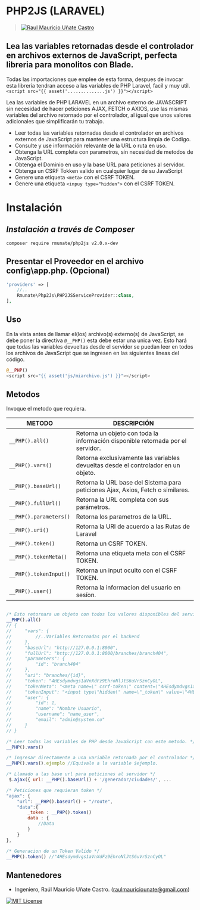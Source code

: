 # PHP2JS (LARAVEL) 
> [![Raul Mauricio Uñate Castro](https://storage.googleapis.com/lola-web/storage_apls/RecursosCompartidos/LogoGithubLibrerias.png)](#)
## Lea las variables retornadas desde el controlador en archivos externos de JavaScript, perfecta libreria para monolitos con Blade.
Todas las importaciones que emplee de esta forma, despues de invocar esta libreria tendran acceso a las variables de PHP Laravel, facil y muy util.
`<script src="{{ asset('..............js') }}"></script>`

Lea las variables de PHP LARAVEL en un archivo externo de JAVASCRIPT sin necesidad de hacer peticiones AJAX, FETCH o AXIOS, use las mismas variables del archivo retornado por el controlador, al igual que unos valores adicionales que simplificarán tu trabajo.

- Leer todas las variables retornadas desde el controlador en archivos externos de JavaScript para mantener una estructura limpia de Codigo.
- Consulte y use información relevante de la URL o ruta en uso.
- Obtenga la URL completa con parametros, sin necesidad de metodos de JavaScript.
- Obtenga el Dominio en uso y la base URL para peticiones al servidor.
- Obtenga un CSRF Tokken valido en cualquier lugar de su JavaScript
- Genere una etiqueta `<meta>` con el CSRF TOKEN.
- Genere una etiqueta `<inpuy type="hidden">` con el CSRF TOKEN.


# Instalación
## _Instalación a través de Composer_

```console
composer require rmunate/php2js v2.0.x-dev
```

## Presentar el Proveedor en el archivo config\app.php. (Opcional)

```php
'providers' => [
    //..
    Rmunate\Php2Js\PHP2JSServiceProvider::class,
],
```

## Uso
En la vista antes de llamar el(los) archivo(s) externo(s) de JavaScript, se debe poner la directiva `@__PHP()` esta debe estar una unica vez. Esto hará que todas las variables devueltas desde el servidor se puedan leer en todos los archivos de JavaScript que se ingresen en las siguientes lineas del código.


```php
@__PHP()
<script src="{{ asset('js/miarchivo.js') }}"></script>
```

## Metodos
Invoque el metodo que requiera.

| METODO | DESCRIPCIÓN |
| ------ | ------ |
| `__PHP().all()` | Retorna un objeto con toda la información disponible retornada por el servidor. |
| `__PHP().vars()` | Retorna exclusivamente las variables devueltas desde el controlador en un objeto. |
| `__PHP().baseUrl()` | Retorna la URL base del Sistema para peticiones Ajax, Axios, Fetch o similares. |
| `__PHP().fullUrl()` | Retorna la URL completa con sus parámetros. |
| `__PHP().parameters()` | Retorna los parametros de la URL. |
| `__PHP().uri()` | Retorna la URI de acuerdo a las Rutas de Laravel |
| `__PHP().token()` | Retorna un CSRF TOKEN. |
| `__PHP().tokenMeta()` | Retorna una etiqueta meta con el CSRF TOKEN. |
| `__PHP().tokenInput()` | Retorna un input oculto con el CSRF TOKEN. |
| `__PHP().user()` | Retorna la informacion del usuario en sesíon. |


```javascript

/* Esto retornara un objeto con todos los valores disponibles del servidor. */
__PHP().all() 
// {
//     "vars": {
//         //..Variables Retornadas por el backend
//     },
//     "baseUrl": "http://127.0.0.1:8000",
//     "fullUrl": "http://127.0.0.1:8000/branches/branch404",
//     "parameters": {
//         "id": "branch404"
//     },
//     "uri": "branches/{id}",
//     "token": "4HEsdymdvgs1aVnXdFz9EhroNlJtS6uVrSznCyOL",
//     "tokenMeta": "<meta name=\" csrf-token\" content=\"4HEsdymdvgs1aVnXdFz9EhroNlJtS6uVrSznCyOL\">",
//     "tokenInput": "<input type\"hidden\" name=\"_token\" value=\"4HEsdymdvgs1aVnXdFz9EhroNlJtS6uVrSznCyOL\"/>",
//     "user": {
//         "id": 1,
//         "name": "Nombre Usuario",
//         "username": "name_user",
//         "email": "admin@system.co"
//     }
// }

/* Leer todas las variables de PHP desde JavaScript con este metodo. */
__PHP().vars()

/* Ingresar directamente a una variable retornada por el controlador */
__PHP().vars().ejemplo //Equivale a la variable $ejemplo.

/* Llamado a las base url para peticiones al servidor */
 $.ajax({ url: __PHP().baseUrl() + '/generador/ciudades/', ...

/* Peticiones que requieran token */
"ajax": {
    "url": __PHP().baseUrl() + "/route",
    "data":{
        _token : __PHP().token()
        data : {
            //Data
        }
    }
},

/* Generacion de un Token Valido */
__PHP().token() //"4HEsdymdvgs1aVnXdFz9EhroNlJtS6uVrSznCyOL"

```
## Mantenedores
- Ingeniero, Raúl Mauricio Uñate Castro.
(raulmauriciounate@gmail.com)

[![MIT License](https://img.shields.io/badge/License-MIT-green.svg)](https://choosealicense.com/licenses/mit/)